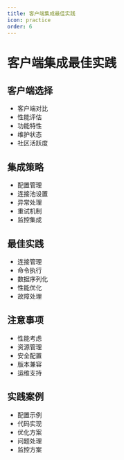 ```yaml
---
title: 客户端集成最佳实践
icon: practice
order: 6
---
```


# 客户端集成最佳实践

## 客户端选择
- 客户端对比
- 性能评估
- 功能特性
- 维护状态
- 社区活跃度

## 集成策略
- 配置管理
- 连接池设置
- 异常处理
- 重试机制
- 监控集成

## 最佳实践
- 连接管理
- 命令执行
- 数据序列化
- 性能优化
- 故障处理

## 注意事项
- 性能考虑
- 资源管理
- 安全配置
- 版本兼容
- 运维支持

## 实践案例
- 配置示例
- 代码实现
- 优化方案
- 问题处理
- 监控方案
